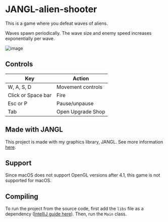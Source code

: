 # JANGL-alien-shooter

This is a game where you defeat waves of aliens.

Waves spawn periodically. The wave size and enemy speed increases exponentially per wave.

![image](https://github.com/AlexanderJCS/JANGL-alien-shooter/assets/98898166/40504161-c7cf-49af-860a-72d5b23ed926)

## Controls

| Key                | Action            |
|--------------------|-------------------|
| W, A, S, D         | Movement controls |
| Click or Space bar | Fire              |
| Esc or P           | Pause/unpause     |
| Tab                | Open Upgrade Shop |


## Made with JANGL

This project is made with my graphics library, JANGL. See more information [here](https://github.com/AlexanderJCS/JANGL).

## Support

Since macOS does not support OpenGL versions after 4.1, this game is not supported for macOS.

## Compiling

To run the project from the source code, first add the `libs` file as a dependency ([IntelliJ guide here](https://www.jetbrains.com/help/idea/library.html)). Then, run the `Main` class.
